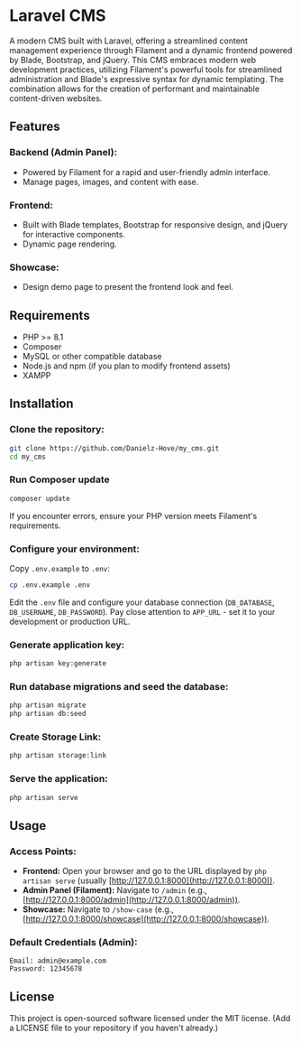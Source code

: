 # Laravel CMS

A modern CMS built with Laravel, offering a streamlined content management experience through Filament and a dynamic frontend powered by Blade, Bootstrap, and jQuery. This CMS embraces modern web development practices, utilizing Filament's powerful tools for streamlined administration and Blade's expressive syntax for dynamic templating. The combination allows for the creation of performant and maintainable content-driven websites.

## Features

### Backend (Admin Panel):
- Powered by Filament for a rapid and user-friendly admin interface.
- Manage pages, images, and content with ease.

### Frontend:
- Built with Blade templates, Bootstrap for responsive design, and jQuery for interactive components.
- Dynamic page rendering.

### Showcase:
- Design demo page to present the frontend look and feel.

## Requirements
- PHP >= 8.1
- Composer
- MySQL or other compatible database
- Node.js and npm (if you plan to modify frontend assets)
- XAMPP

## Installation

### Clone the repository:
```sh
git clone https://github.com/Danielz-Hove/my_cms.git
cd my_cms
```
### Run Composer update
```sh
composer update
```
If you encounter errors, ensure your PHP version meets Filament's requirements.

### Configure your environment:
Copy `.env.example` to `.env`:
```sh
cp .env.example .env

```
Edit the `.env` file and configure your database connection (`DB_DATABASE`, `DB_USERNAME`, `DB_PASSWORD`). Pay close attention to `APP_URL` - set it to your development or production URL.

### Generate application key:
```sh
php artisan key:generate
```

### Run database migrations and seed the database:
```sh
php artisan migrate
php artisan db:seed
```

### Create Storage Link:
```sh
php artisan storage:link
```



### Serve the application:
```sh
php artisan serve
```

## Usage

### Access Points:
- **Frontend:** Open your browser and go to the URL displayed by `php artisan serve` (usually [http://127.0.0.1:8000](http://127.0.0.1:8000)).
- **Admin Panel (Filament):** Navigate to `/admin` (e.g., [http://127.0.0.1:8000/admin](http://127.0.0.1:8000/admin)).
- **Showcase:** Navigate to `/show-case` (e.g., [http://127.0.0.1:8000/showcase](http://127.0.0.1:8000/showcase)).

### Default Credentials (Admin):
```plaintext
Email: admin@example.com
Password: 12345678
```

## License
This project is open-sourced software licensed under the MIT license. (Add a LICENSE file to your repository if you haven't already.)
